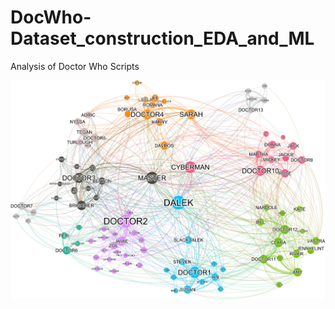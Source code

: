 # DocWho-Dataset_construction_EDA_and_ML
Analysis of Doctor Who Scripts

![network](Rmarkdown/Doc_Who_Network.png)

